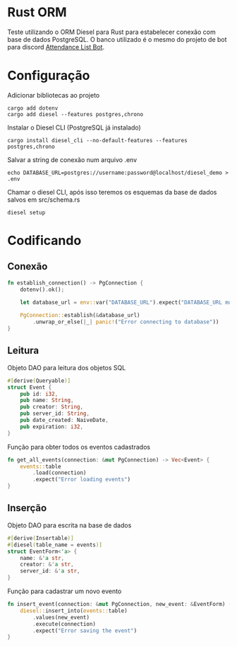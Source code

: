# Rust ORM
Teste utilizando o ORM Diesel para Rust para estabelecer conexão com base de dados PostgreSQL. O banco utilizado é o mesmo do projeto de bot para discord [Attendance List Bot](https://github.com/crispim1411/attendance_list).

# Configuração
Adicionar bibliotecas ao projeto

    cargo add dotenv
    cargo add diesel --features postgres,chrono

Instalar o Diesel CLI (PostgreSQL já instalado)

    cargo install diesel_cli --no-default-features --features postgres,chrono

Salvar a string de conexão num arquivo .env

    echo DATABASE_URL=postgres://username:password@localhost/diesel_demo > .env

Chamar o diesel CLI, após isso teremos os esquemas da base de dados salvos em src/schema.rs

    diesel setup

# Codificando

## Conexão
```rust
fn establish_connection() -> PgConnection {
    dotenv().ok();

    let database_url = env::var("DATABASE_URL").expect("DATABASE_URL must be set");
    
    PgConnection::establish(&database_url)
        .unwrap_or_else(|_| panic!("Error connecting to database"))
}
```

## Leitura
Objeto DAO para leitura dos objetos SQL 

```rust
#[derive(Queryable)]
struct Event {
    pub id: i32,
    pub name: String,
    pub creator: String,
    pub server_id: String,
    pub date_created: NaiveDate,
    pub expiration: i32,
}
```
Função para obter todos os eventos cadastrados
```rust
fn get_all_events(connection: &mut PgConnection) -> Vec<Event> {
    events::table
        .load(connection)
        .expect("Error loading events")
} 
```

## Inserção
Objeto DAO para escrita na base de dados
```rust
#[derive(Insertable)]
#[diesel(table_name = events)]
struct EventForm<'a> {
    name: &'a str,
    creator: &'a str,
    server_id: &'a str,
}
```
Função para cadastrar um novo evento
```rust
fn insert_event(connection: &mut PgConnection, new_event: &EventForm) -> usize {
    diesel::insert_into(events::table)
        .values(new_event)
        .execute(connection)
        .expect("Error saving the event")
}
```

